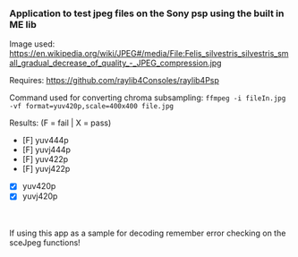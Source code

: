 ### Application to test jpeg files on the Sony psp using the built in ME lib

Image used: https://en.wikipedia.org/wiki/JPEG#/media/File:Felis_silvestris_silvestris_small_gradual_decrease_of_quality_-_JPEG_compression.jpg <br>

Requires: https://github.com/raylib4Consoles/raylib4Psp <br>

Command used for converting chroma subsampling: `ffmpeg -i fileIn.jpg -vf format=yuv420p,scale=400x400 file.jpg`

Results: (F = fail | X = pass)
- [F] yuv444p
- [F] yuvj444p
- [F] yuv422p
- [F] yuvj422p
- [X] yuv420p
- [X] yuvj420p
<br>
<br>
If using this app as a sample for decoding remember error checking on the sceJpeg functions!